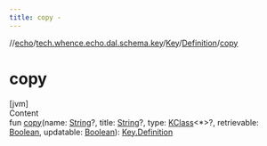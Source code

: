 ```yaml
---
title: copy -
---
```

//[echo](../../../index.md)/[tech.whence.echo.dal.schema.key](../../index.md)/[Key](../index.md)/[Definition](index.md)/[copy](copy.md)



# copy  
[jvm]  
Content  
fun [copy](copy.md)(name: [String](https://kotlinlang.org/api/latest/jvm/stdlib/kotlin/-string/index.html)?, title: [String](https://kotlinlang.org/api/latest/jvm/stdlib/kotlin/-string/index.html)?, type: [KClass](https://kotlinlang.org/api/latest/jvm/stdlib/kotlin.reflect/-k-class/index.html)<*>?, retrievable: [Boolean](https://kotlinlang.org/api/latest/jvm/stdlib/kotlin/-boolean/index.html), updatable: [Boolean](https://kotlinlang.org/api/latest/jvm/stdlib/kotlin/-boolean/index.html)): [Key.Definition](index.md)  




